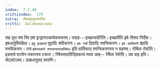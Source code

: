```yaml
---
index:  7.2.48
vrittiindex:  179
sutra:  तीषसहलुभरुषरिषः
vritti:  balamanorama 
---
```


सह लुभ रुष रिष एषां द्वन्द्वात्पञ्चम्येकवचनम्। तदाह---इच्छत्यादेरिति। इच्छतीति इषेः श्तिपा निर्देशः। इषधातुर्विवक्षितः। `इषु इच्छायां` तुदादिः शविकरणः। `इष गतौ` दिवादिः श्यन्विकरणः। `इष आमीक्ष्ण्ये` क्र्यादिः श्नाविकरणः। तत्र `इषेस्तकारे श्यन्प्रत्ययात्प्रतिषेधः` इति वार्तिकात् श्यन्विकरणस्य न ग्रहणम्। रोषिता रोष्टेति। इडभावे ष्टत्वेन तकारस्य टकारः। रिषेस्तादाविड्विकल्पं मत्वा आह-- रेषिता रेष्टेति। उष दाह इति। सेट्कोऽयम्। उखधातुवत् रूपाणि।

